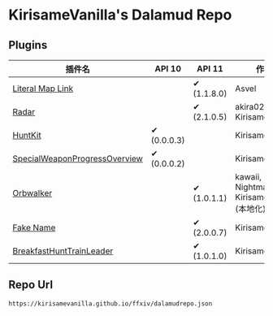 # KirisameVanilla's Dalamud Repo
## Plugins
| 插件名                     | API 10 | API 11 | 作者  |
|----------------------------|--------|--------|-------|
| [Literal Map Link](https://github.com/Asvel/ffxiv-literal-map-link) |      | ✔ (1.1.8.0)     | Asvel |
| [Radar](https://github.com/KirisameVanilla/Radar) |      | ✔ (2.1.0.5)     | akira0245, KirisameVanilla |
| [HuntKit](https://github.com/KirisameVanilla/Marisa-s-HuntKit) | ✔ (0.0.0.3)     |      | KirisameVanilla |
| [SpecialWeaponProgressOverview](https://github.com/KirisameVanilla/SpecialWeaponProgressOverview) | ✔ (0.0.0.2)     |      | KirisameVanilla |
| [Orbwalker](https://github.com/KirisameVanilla/Orbwalker) |      | ✔ (1.0.1.1)     | kawaii, NightmareXIV, KirisameVanilla (本地化) |
| [Fake Name](https://github.com/KirisameVanilla/FakeName) |      | ✔ (2.0.0.7)     | KirisameVanilla |
| [BreakfastHuntTrainLeader](https://github.com/KirisameVanilla/BreakfastHuntTrainLeader) |      | ✔ (1.0.1.0)     | KirisameVanilla |
## Repo Url
```
https://kirisamevanilla.github.io/ffxiv/dalamudrepo.json
```
